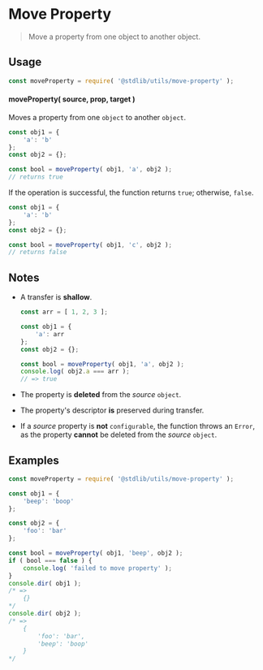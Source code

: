 <!--

@license Apache-2.0

Copyright (c) 2018 The Stdlib Authors.

Licensed under the Apache License, Version 2.0 (the "License");
you may not use this file except in compliance with the License.
You may obtain a copy of the License at

   http://www.apache.org/licenses/LICENSE-2.0

Unless required by applicable law or agreed to in writing, software
distributed under the License is distributed on an "AS IS" BASIS,
WITHOUT WARRANTIES OR CONDITIONS OF ANY KIND, either express or implied.
See the License for the specific language governing permissions and
limitations under the License.

-->

# Move Property

> Move a property from one object to another object.

<section class="usage">

## Usage

```javascript
const moveProperty = require( '@stdlib/utils/move-property' );
```

#### moveProperty( source, prop, target )

Moves a property from one `object` to another `object`.

```javascript
const obj1 = {
    'a': 'b'
};
const obj2 = {};

const bool = moveProperty( obj1, 'a', obj2 );
// returns true
```

If the operation is successful, the function returns `true`; otherwise, `false`.

```javascript
const obj1 = {
    'a': 'b'
};
const obj2 = {};

const bool = moveProperty( obj1, 'c', obj2 );
// returns false
```

</section>

<!-- /.usage -->

<section class="notes">

## Notes

-   A transfer is **shallow**.

    ```javascript
    const arr = [ 1, 2, 3 ];

    const obj1 = {
        'a': arr
    };
    const obj2 = {};

    const bool = moveProperty( obj1, 'a', obj2 );
    console.log( obj2.a === arr );
    // => true
    ```

-   The property is **deleted** from the _source_ `object`.

-   The property's descriptor **is** preserved during transfer.

-   If a _source_ property is **not** `configurable`, the function throws an `Error`, as the property **cannot** be deleted from the _source_ `object`.

</section>

<!-- /.notes -->

<section class="examples">

## Examples

<!-- eslint no-undef: "error" -->

```javascript
const moveProperty = require( '@stdlib/utils/move-property' );

const obj1 = {
    'beep': 'boop'
};

const obj2 = {
    'foo': 'bar'
};

const bool = moveProperty( obj1, 'beep', obj2 );
if ( bool === false ) {
    console.log( 'failed to move property' );
}
console.dir( obj1 );
/* =>
    {}
*/
console.dir( obj2 );
/* =>
    {
        'foo': 'bar',
        'beep': 'boop'
    }
*/
```

</section>

<!-- /.examples -->

<!-- Section for related `stdlib` packages. Do not manually edit this section, as it is automatically populated. -->

<section class="related">

</section>

<!-- /.related -->

<!-- Section for all links. Make sure to keep an empty line after the `section` element and another before the `/section` close. -->

<section class="links">

</section>

<!-- /.links -->
